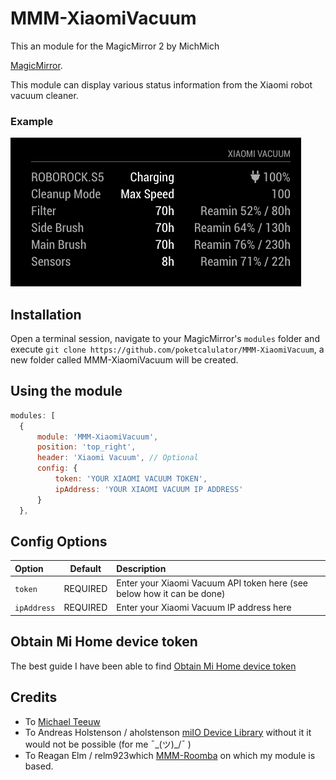 # MMM-XiaomiVacuum
This an module for the MagicMirror 2 by MichMich

[MagicMirror](https://github.com/MichMich/MagicMirror).

This module can display various status information from the Xiaomi robot vacuum cleaner.

### Example
![image](https://github.com/poketcalulator/MMM-XiaomiVacuum/blob/master/image/MMM-XiaomiVacuum.png)

## Installation
Open a terminal session, navigate to your MagicMirror's `modules` folder and execute `git clone https://github.com/poketcalulator/MMM-XiaomiVacuum`, a new folder called MMM-XiaomiVacuum will be created.

## Using the module
````javascript
modules: [
  {
      module: 'MMM-XiaomiVacuum',
      position: 'top_right',
      header: 'Xiaomi Vacuum', // Optional
      config: {
          token: 'YOUR XIAOMI VACUUM TOKEN',
          ipAddress: 'YOUR XIAOMI VACUUM IP ADDRESS'
      }
  },    
````

## Config Options

|Option|Default|Description|
|:---|:---:|:---|
|`token`|REQUIRED|Enter your Xiaomi Vacuum API token here (see below how it can be done)|
|`ipAddress`|REQUIRED|Enter your Xiaomi Vacuum IP address here|


## Obtain Mi Home device token
The best guide I have been able to find
[Obtain Mi Home device token](https://github.com/jghaanstra/com.xiaomi-miio/blob/master/docs/obtain_token.md)


## Credits
- To [Michael Teeuw](https://magicmirror.builders)
- To Andreas Holstenson / aholstenson [miIO Device Library](https://github.com/aholstenson/miio) without it it would not be possible (for me ¯\_(ツ)_/¯  )
- To Reagan Elm / relm923which [MMM-Roomba](https://github.com/relm923/MMM-Roomba) on which my module is based.
